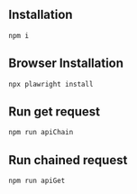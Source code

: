 ## Installation
`npm i`

## Browser Installation
`npx plawright install`

## Run get request
`npm run apiChain`

## Run chained request
`npm run apiGet`
